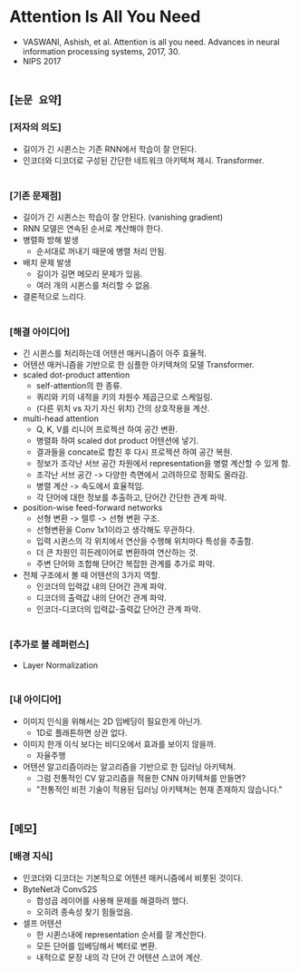 # Attention Is All You Need
* VASWANI, Ashish, et al. Attention is all you need. Advances in neural information processing systems, 2017, 30.
* NIPS 2017
<br><br>

## [`논문 요약`]

### [저자의 의도]
* 길이가 긴 시퀸스는 기존 RNN에서 학습이 잘 안된다.
* 인코더와 디코더로 구성된 간단한 네트워크 아키텍쳐 제시. Transformer.
<br><br>

### [기존 문제점]
* 길이가 긴 시퀸스는 학습이 잘 안된다. (vanishing gradient)
* RNN 모델은 연속된 순서로 계산해야 한다.
* 병렬화 방해 발생
    * 순서대로 꺼내기 때문에 병렬 처리 안됨.
* 배치 문제 발생
    * 길이가 길면 메모리 문제가 있음.
    * 여러 개의 시퀸스를 처리할 수 없음.
* 결론적으로 느리다.
<br><br>

### [해결 아이디어]
* 긴 시퀸스를 처리하는데 어텐션 매커니즘이 아주 효율적.
* 어텐션 매커니즘을 기반으로 한 심플한 아키텍쳐의 모델 Transformer.
* scaled dot-product attention
    * self-attention의 한 종류.
    * 쿼리와 키의 내적을 키의 차원수 제곱근으로 스케일링.
    * (다른 위치 vs 자기 자신 위치) 간의 상호작용을 계산.
* multi-head attention
    * Q, K, V를 리니어 프로젝션 하여 공간 변환.
    * 병렬화 하여 scaled dot product 어텐션에 넣기.
    * 결과들을 concate로 합친 후 다시 프로젝션 하여 공간 복원.
    * 정보가 조각난 서브 공간 차원에서 representation을 병렬 계산할 수 있게 함.
    * 조각난 서브 공간 -> 다양한 측면에서 고려하므로 정확도 올라감.
    * 병렬 계산 -> 속도에서 효율적임.
    * 각 단어에 대한 정보를 추출하고, 단어간 간단한 관계 파악.
* position-wise feed-forward networks
    * 선형 변환 -> 렐루 -> 선형 변환 구조.
    * 선형변환을 Conv 1x1이라고 생각해도 무관하다.
    * 입력 시퀸스의 각 위치에서 연산을 수행해 위치마다 특성을 추출함.
    * 더 큰 차원인 히든레이어로 변환하여 연산하는 것.
    * 주변 단어와 조합해 단어간 복잡한 관계를 추가로 파악.
* 전체 구조에서 볼 때 어텐션의 3가지 역할.
    * 인코더의 입력값 내의 단어간 관계 파악.
    * 디코더의 출력값 내의 단어간 관계 파악.
    * 인코더-디코더의 입력값-출력값 단어간 관계 파악.
<br><br>

### [추가로 볼 레퍼런스]
* Layer Normalization
<br><br>

### [내 아이디어]
* 이미지 인식을 위해서는 2D 임베딩이 필요한게 아닌가.
    * 1D로 플래튼하면 상관 없다.
* 이미지 한개 이식 보다는 비디오에서 효과를 보이지 않을까.
    * 자율주행
* 어텐션 알고리즘이라는 알고리즘을 기반으로 한 딥러닝 아키텍쳐.
    * 그럼 전통적인 CV 알고리즘을 적용한 CNN 아키텍쳐를 만들면?
    * "전통적인 비전 기술이 적용된 딥러닝 아키텍쳐는 현재 존재하지 않습니다."
<br><br>



## [`메모`]

### [배경 지식]
* 인코더와 디코더는 기본적으로 어텐션 매커니즘에서 비롯된 것이다.
* ByteNet과 ConvS2S
    * 합성곱 레이어를 사용해 문제를 해결하려 했다.
    * 오히려 종속성 찾기 힘들었음.
* 셀프 어텐션
    * 한 시퀸스내에 representation 순서를 잘 계산한다.
    * 모든 단어를 임베딩해서 벡터로 변환.
    * 내적으로 문장 내의 각 단어 간 어텐션 스코어 계산.
<br><br>
